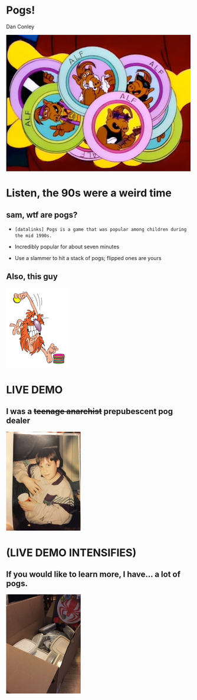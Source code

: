 # Pogs!
Dan Conley



![Remember Alf? He's back. In pog form](pogs.jpg)



# Listen, the 90s were a weird time



## sam, wtf are pogs?
* `[datalinks] Pogs is a game that was popular among children during the mid 1990s.`

* Incredibly popular for about seven minutes

* Use a slammer to hit a stack of pogs; flipped ones are yours



## Also, this guy
![The pog mascot](pogguy.gif)



# LIVE DEMO




## I was a ~~teenage anarchist~~ prepubescent pog dealer
<img src="youngme.JPG" style="width: 40%; height: 40%" />



# (LIVE DEMO INTENSIFIES)



## If you would like to learn more, I have... a lot of pogs.
<img src="somanypogs.JPG" style="width: 40%; height: 40%" />

